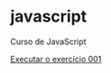 # javascript
 Curso de JavaScript 

<a href="rodrigoossantos.github.io/html-css/exercicios/ex001/index.html">Executar o exercício 001 
